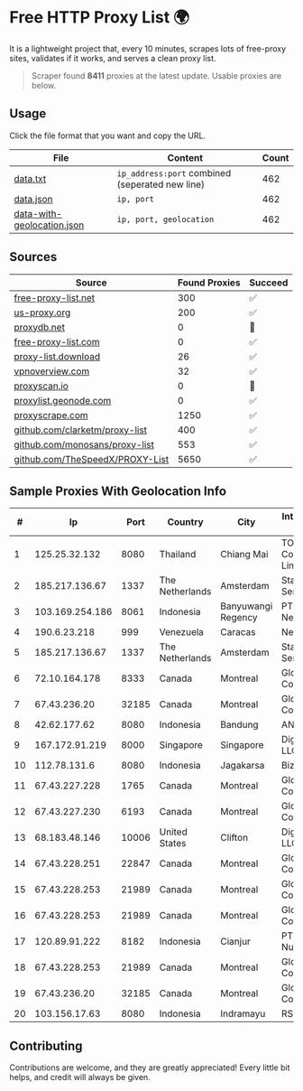 
# Free HTTP Proxy List 🌍

It is a lightweight project that, every 10 minutes, scrapes lots of free-proxy sites, validates if it works, and serves a clean proxy list.


> Scraper found **8411** proxies at the latest update. Usable proxies are below.

## Usage

Click the file format that you want and copy the URL.


|File|Content|Count|
|----|-------|-----|
|[data.txt](https://raw.githubusercontent.com/themiralay/Proxy-List-World/master/data.txt)|`ip_address:port` combined (seperated new line)|462|
|[data.json](https://raw.githubusercontent.com/themiralay/Proxy-List-World/master/data.json)|`ip, port`|462|
|[data-with-geolocation.json](https://raw.githubusercontent.com/themiralay/Proxy-List-World/master/data-with-geolocation.json)|`ip, port, geolocation`|462|

## Sources

|Source|Found Proxies|Succeed|
|------|-------------|-------|
|[free-proxy-list.net](https://free-proxy-list.net)|300|✅|
|[us-proxy.org](https://www.us-proxy.org)|200|✅|
|[proxydb.net](http://proxydb.net)|0|🚫|
|[free-proxy-list.com](https://free-proxy-list.com/?page=&port=&type%5B%5D=http&type%5B%5D=https&up_time=0&search=Search)|0|✅|
|[proxy-list.download](https://www.proxy-list.download/HTTP)|26|✅|
|[vpnoverview.com](https://vpnoverview.com/privacy/anonymous-browsing/free-proxy-servers)|32|✅|
|[proxyscan.io](https://www.proxyscan.io)|0|🚫|
|[proxylist.geonode.com](https://proxylist.geonode.com/api/proxy-list?limit=300&page=1&sort_by=lastChecked&sort_type=desc&protocols=http,https)|0|✅|
|[proxyscrape.com](https://api.proxyscrape.com/v2/?request=displayproxies&protocol=http&timeout=10000&country=all&ssl=all&anonymity=all)|1250|✅|
|[github.com/clarketm/proxy-list](https://raw.githubusercontent.com/clarketm/proxy-list/master/proxy-list-raw.txt)|400|✅|
|[github.com/monosans/proxy-list](https://raw.githubusercontent.com/monosans/proxy-list/main/proxies/http.txt)|553|✅|
|[github.com/TheSpeedX/PROXY-List](https://raw.githubusercontent.com/TheSpeedX/PROXY-List/master/http.txt)|5650|✅|


## Sample Proxies With Geolocation Info

|#|Ip|Port|Country|City|Internet Service Provider|
|-|--|----|-------|----|-------------------------|
|1|125.25.32.132|8080|Thailand|Chiang Mai|TOT Public Company Limited|
|2|185.217.136.67|1337|The Netherlands|Amsterdam|Stallion Network Services Limited|
|3|103.169.254.186|8061|Indonesia|Banyuwangi Regency|PT Master Star Network|
|4|190.6.23.218|999|Venezuela|Caracas|Net Uno|
|5|185.217.136.67|1337|The Netherlands|Amsterdam|Stallion Network Services Limited|
|6|72.10.164.178|8333|Canada|Montreal|GloboTech Communications|
|7|67.43.236.20|32185|Canada|Montreal|GloboTech Communications|
|8|42.62.177.62|8080|Indonesia|Bandung|ANDIRA|
|9|167.172.91.219|8000|Singapore|Singapore|DigitalOcean, LLC|
|10|112.78.131.6|8080|Indonesia|Jagakarsa|Biznet Networks|
|11|67.43.227.228|1765|Canada|Montreal|GloboTech Communications|
|12|67.43.227.230|6193|Canada|Montreal|GloboTech Communications|
|13|68.183.48.146|10006|United States|Clifton|DigitalOcean, LLC|
|14|67.43.228.251|22847|Canada|Montreal|GloboTech Communications|
|15|67.43.228.253|21989|Canada|Montreal|GloboTech Communications|
|16|67.43.228.253|21989|Canada|Montreal|GloboTech Communications|
|17|120.89.91.222|8182|Indonesia|Cianjur|PT. Java Digital Nusantara|
|18|67.43.228.253|21989|Canada|Montreal|GloboTech Communications|
|19|67.43.236.20|32185|Canada|Montreal|GloboTech Communications|
|20|103.156.17.63|8080|Indonesia|Indramayu|RSTNET|



## Contributing

Contributions are welcome, and they are greatly appreciated! Every
little bit helps, and credit will always be given.

